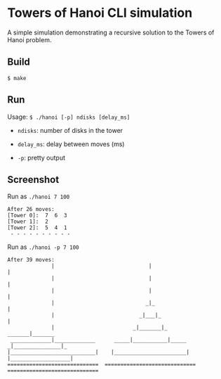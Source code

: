 Towers of Hanoi CLI simulation
==============================

A simple simulation demonstrating a recursive solution to the Towers of Hanoi
problem.

Build
-----

    $ make
    
Run
---

Usage: `$ ./hanoi [-p] ndisks [delay_ms]`

- `ndisks`: number of disks in the tower

- `delay_ms`: delay between moves (ms)

- `-p`: pretty output


Screenshot
----------

Run as `./hanoi 7 100`

    After 26 moves: 
    [Tower 0]:  7  6  3             
    [Tower 1]:  2                   
    [Tower 2]:  5  4  1             
     - - - - - - - - - - 

Run as `./hanoi -p 7 100`

    After 39 moves: 
                  |                              |                              |              
                  |                              |                              |              
                  |                              |                              |              
                  |                             _|_                             |              
                  |                           _|___|_                           |              
                  |                         _|_______|_                  _______|_______       
     _____________|_____________      _____|___________|_____          _|_______________|_     
    |___________________________|    |_______________________|        |___________________|    
    =============================  =============================  =============================
